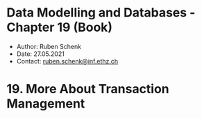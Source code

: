 # Data Modelling and Databases - Chapter 19 (Book)

- Author: Ruben Schenk
- Date: 27.05.2021
- Contact: ruben.schenk@inf.ethz.ch

# 19. More About Transaction Management